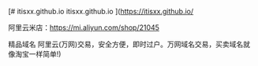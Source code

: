 [# itisxx.github.io
itisxx.github.io
](https://itisxx.github.io/

阿里云米店：https://mi.aliyun.com/shop/21045

精品域名 阿里云(万网)交易，安全方便，即时过户。万网域名交易，买卖域名就像淘宝一样简单!)
